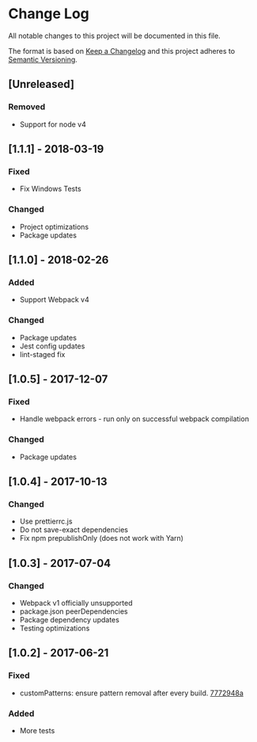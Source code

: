 # Change Log

All notable changes to this project will be documented in this file.

The format is based on [Keep a Changelog](http://keepachangelog.com/)
and this project adheres to [Semantic Versioning](http://semver.org/).

## [Unreleased]

### Removed

*   Support for node v4

## [1.1.1] - 2018-03-19

### Fixed

*   Fix Windows Tests

### Changed

*   Project optimizations
*   Package updates

## [1.1.0] - 2018-02-26

### Added

*   Support Webpack v4

### Changed

*   Package updates
*   Jest config updates
*   lint-staged fix

## [1.0.5] - 2017-12-07

### Fixed

*   Handle webpack errors - run only on successful webpack compilation

### Changed

*   Package updates

## [1.0.4] - 2017-10-13

### Changed

*   Use prettierrc.js
*   Do not save-exact dependencies
*   Fix npm prepublishOnly (does not work with Yarn)

## [1.0.3] - 2017-07-04

### Changed

*   Webpack v1 officially unsupported
*   package.json peerDependencies
*   Package dependency updates
*   Testing optimizations

## [1.0.2] - 2017-06-21

### Fixed

*   customPatterns: ensure pattern removal after every build. [7772948a](https://github.com/chrisblossom/clean-self-webpack-plugin/commit/7772948a488ddedadff815c926a70ef18e84fb3d)

### Added

*   More tests
